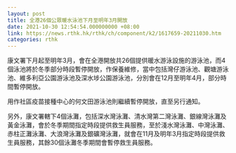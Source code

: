 ```yaml
---
layout: post
title: 全港26個公眾暖水泳池下月至明年3月開放
date: 2021-10-30 12:54:54.000000000 +08:00
link: https://news.rthk.hk/rthk/ch/component/k2/1617659-20211030.htm
categories: rthk
---
```


康文署下月起至明年3月，會在全港開放共26個提供暖水游泳設施的游泳池，而4個泳池將於冬季部分時段暫停開放，作保養維修，當中包括灣仔游泳池、觀塘游泳池、維多利亞公園游泳池及深水埗公園游泳池，分別會在12月至明年4月，部分時間暫停開放。

用作社區疫苗接種中心的何文田游泳池則繼續暫停開放，直至另行通知。
 
另外，康文署轄下4個泳灘，包括深水灣泳灘、清水灣第二灣泳灘、銀線灣泳灘及黃金泳灘，會於冬季期間指定時段提供救生員服務，至於淺水灣泳灘、中灣泳灘、赤柱正灘泳灘、大浪灣泳灘及銀礦灣泳灘，就會在11月及明年3月指定時段提供救生員服務，其餘30個泳灘冬季期間會暫停救生員服務。
